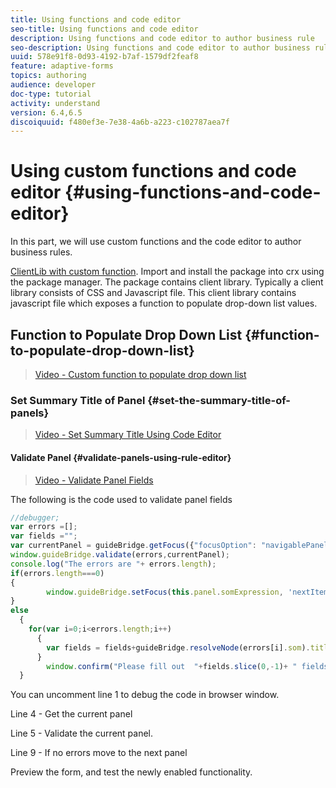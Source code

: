 ```yaml
---
title: Using functions and code editor
seo-title: Using functions and code editor
description: Using functions and code editor to author business rule
seo-description: Using functions and code editor to author business rule
uuid: 578e91f8-0d93-4192-b7af-1579df2feaf8
feature: adaptive-forms
topics: authoring
audience: developer
doc-type: tutorial
activity: understand
version: 6.4,6.5
discoiquuid: f480ef3e-7e38-4a6b-a223-c102787aea7f
---
```


# Using custom functions and code editor {#using-functions-and-code-editor}

In this part, we will use custom functions and the code editor to author business rules.

[ClientLib with custom function](assets/helpxclientlibs.zip).
Import and install the package into  crx  using the package manager. The package contains client library. Typically a client library consists of CSS and Javascript file. This client library contains javascript file which exposes a function to populate drop-down list values.


## Function to Populate Drop Down List {#function-to-populate-drop-down-list}

>[Video - Custom function to populate drop down list](https://video.tv.adobe.com/v/22282?quality=9)

### Set Summary Title of Panel {#set-the-summary-title-of-panels}

>[Video - Set Summary Title Using Code Editor](https://video.tv.adobe.com/v/28387?quality=9)

#### Validate Panel {#validate-panels-using-rule-editor}

>[Video - Validate Panel Fields](https://video.tv.adobe.com/v/28409?quality=9)

The following is the code used to validate panel fields

``` javascript {.line-numbers}
//debugger;
var errors =[];
var fields ="";
var currentPanel = guideBridge.getFocus({"focusOption": "navigablePanel"});
window.guideBridge.validate(errors,currentPanel);
console.log("The errors are "+ errors.length);
if(errors.length===0)
{
        window.guideBridge.setFocus(this.panel.somExpression, 'nextItem', true);
}
else
  {
    for(var i=0;i<errors.length;i++)
      {
        var fields = fields+guideBridge.resolveNode(errors[i].som).title+" , ";
      }
        window.confirm("Please fill out  "+fields.slice(0,-1)+ " fields");
  }
```

You can uncomment line 1 to  debug  the code in  browser  window.

Line 4 - Get the current panel

Line 5 - Validate the current panel.

Line 9 - If no errors move to the next panel

Preview the form, and test the newly enabled functionality.
